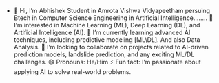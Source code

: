 - 👋 Hi, I’m Abhishek Student in Amrota Vishwa Vidyapeetham persuing Btech in Computer Science Engineering in Artificial Intelligence........
👀 I’m interested in Machine Learning (ML), Deep Learning (DL), and Artificial Intelligence (AI).
🌱 I’m currently learning advanced AI techniques, including predictive modeling [ML\DL]. And also Data Analysis.
💞️ I’m looking to collaborate on projects related to AI-driven prediction models, landslide prediction, and any exciting ML/DL challenges.
😄 Pronouns: He/Him
⚡ Fun fact: I’m passionate about applying AI to solve real-world problems.

<!---
AoD-X-abhi/AoD-X-abhi is a ✨ special ✨ repository because its `README.md` (this file) appears on your GitHub profile.
You can click the Preview link to take a look at your changes.
--->
